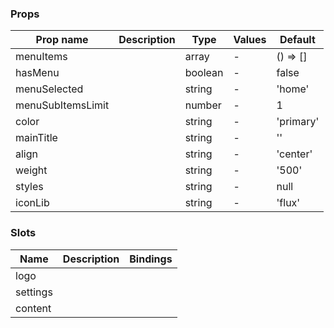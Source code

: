 ### Props

| Prop name         | Description | Type    | Values | Default   |
| ----------------- | ----------- | ------- | ------ | --------- |
| menuItems         |             | array   | -      | () => []  |
| hasMenu           |             | boolean | -      | false     |
| menuSelected      |             | string  | -      | 'home'    |
| menuSubItemsLimit |             | number  | -      | 1         |
| color             |             | string  | -      | 'primary' |
| mainTitle         |             | string  | -      | ''        |
| align             |             | string  | -      | 'center'  |
| weight            |             | string  | -      | '500'     |
| styles            |             | string  | -      | null      |
| iconLib           |             | string  | -      | 'flux'    |

### Slots

| Name     | Description | Bindings |
| -------- | ----------- | -------- |
| logo     |             |          |
| settings |             |          |
| content  |             |          |
